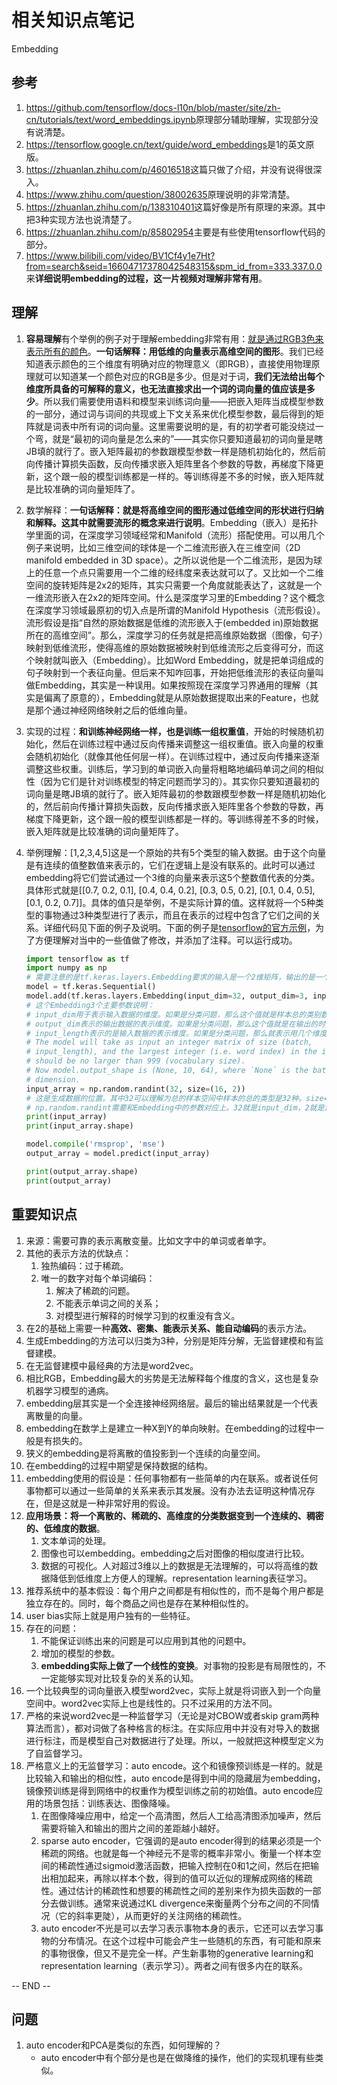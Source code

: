 # 相关知识点笔记

Embedding

## 参考

1. <https://github.com/tensorflow/docs-l10n/blob/master/site/zh-cn/tutorials/text/word_embeddings.ipynb>原理部分辅助理解，实现部分没有说清楚。
2. <https://tensorflow.google.cn/text/guide/word_embeddings>是1的英文原版。
3. <https://zhuanlan.zhihu.com/p/46016518>这篇只做了介绍，并没有说得很深入。
4. <https://www.zhihu.com/question/38002635>原理说明的非常清楚。
5. <https://zhuanlan.zhihu.com/p/138310401>这篇好像是所有原理的来源。其中把3种实现方法也说清楚了。
6. <https://zhuanlan.zhihu.com/p/85802954>主要是有些使用tensorflow代码的部分。
7. <https://www.bilibili.com/video/BV1Cf4y1e7Ht?from=search&seid=16604717378042548315&spm_id_from=333.337.0.0>来**详细说明embedding的过程，这一片视频对理解非常有用**。

## 理解

1. **容易理解**有个举例的例子对于理解embedding非常有用：[就是通过RGB3色来表示所有的颜色](https://www.zhihu.com/question/38002635)。**一句话解释：用低维的向量表示高维空间的图形**。我们已经知道表示颜色的三个维度有明确对应的物理意义（即RGB），直接使用物理原理就可以知道某一个颜色对应的RGB是多少。但是对于词，**我们无法给出每个维度所具备的可解释的意义，也无法直接求出一个词的词向量的值应该是多少**。所以我们需要使用语料和模型来训练词向量——把嵌入矩阵当成模型参数的一部分，通过词与词间的共现或上下文关系来优化模型参数，最后得到的矩阵就是词表中所有词的词向量。这里需要说明的是，有的初学者可能没绕过一个弯，就是“最初的词向量是怎么来的”——其实你只要知道最初的词向量是瞎JB填的就行了。嵌入矩阵最初的参数跟模型参数一样是随机初始化的，然后前向传播计算损失函数，反向传播求嵌入矩阵里各个参数的导数，再梯度下降更新，这个跟一般的模型训练都是一样的。等训练得差不多的时候，嵌入矩阵就是比较准确的词向量矩阵了。
2. 数学解释：**一句话解释：就是将高维空间的图形通过低维空间的形状进行归纳和解释。这其中就需要流形的概念来进行说明**。Embedding（嵌入）是拓扑学里面的词，在深度学习领域经常和Manifold（流形）搭配使用。可以用几个例子来说明，比如三维空间的球体是一个二维流形嵌入在三维空间（2D manifold embedded in 3D space）。之所以说他是一个二维流形，是因为球上的任意一个点只需要用一个二维的经纬度来表达就可以了。又比如一个二维空间的旋转矩阵是2x2的矩阵，其实只需要一个角度就能表达了，这就是一个一维流形嵌入在2x2的矩阵空间。什么是深度学习里的Embedding？这个概念在深度学习领域最原初的切入点是所谓的Manifold Hypothesis（流形假设）。流形假设是指“自然的原始数据是低维的流形嵌入于(embedded in)原始数据所在的高维空间”。那么，深度学习的任务就是把高维原始数据（图像，句子）映射到低维流形，使得高维的原始数据被映射到低维流形之后变得可分，而这个映射就叫嵌入（Embedding）。比如Word Embedding，就是把单词组成的句子映射到一个表征向量。但后来不知咋回事，开始把低维流形的表征向量叫做Embedding，其实是一种误用。如果按照现在深度学习界通用的理解（其实是偏离了原意的），Embedding就是从原始数据提取出来的Feature，也就是那个通过神经网络映射之后的低维向量。
3. 实现的过程：**和训练神经网络一样，也是训练一组权重值**，开始的时候随机初始化，然后在训练过程中通过反向传播来调整这一组权重值。嵌入向量的权重会随机初始化（就像其他任何层一样）。在训练过程中，通过反向传播来逐渐调整这些权重。训练后，学习到的单词嵌入向量将粗略地编码单词之间的相似性（因为它们是针对训练模型的特定问题而学习的）。其实你只要知道最初的词向量是瞎JB填的就行了。嵌入矩阵最初的参数跟模型参数一样是随机初始化的，然后前向传播计算损失函数，反向传播求嵌入矩阵里各个参数的导数，再梯度下降更新，这个跟一般的模型训练都是一样的。等训练得差不多的时候，嵌入矩阵就是比较准确的词向量矩阵了。
4. 举例理解：[1,2,3,4,5]这是一个原始的共有5个类型的输入数据。由于这个向量是有连续的值整数值来表示的，它们在逻辑上是没有联系的。此时可以通过embedding将它们尝试通过一个3维的向量来表示这5个整数值代表的分类。具体形式就是[[0.7, 0.2, 0.1], [0.4, 0.4, 0.2], [0.3, 0.5, 0.2], [0.1, 0.4, 0.5], [0.1, 0.2, 0.7]]。具体的值只是举例，不是实际计算的值。这样就将一个5种类型的事物通过3种类型进行了表示，而且在表示的过程中包含了它们之间的关系。详细代码见下面的例子及说明。下面的例子是[tensorflow的官方示例](https://tensorflow.google.cn/api_docs/python/tf/keras/layers/Embedding?hl=en)，为了方便理解对当中的一些值做了修改，并添加了注释。可以运行成功。

    ```python
    import tensorflow as tf
    import numpy as np
    # 需要注意的是tf.keras.layers.Embedding要求的输入是一个2维矩阵，输出的是一个3维矩阵。好像这里感觉没有进行数据压缩，实际上需要深入的理解tensorflow的Embedding是在哪个位置进行的降维。2维矩阵中每个元素的取值范围表示了总的类型，而输出的3维矩阵的第3个维度的大小表示了降维的大小。
    model = tf.keras.Sequential()
    model.add(tf.keras.layers.Embedding(input_dim=32, output_dim=3, input_length=2))
    # 这个Embedding3个主要参数说明：
    # input_dim用于表示输入数据的维度。如果是分类问题，那么这个值就是样本总的类别数量。
    # output_dim表示的输出数据的表示维度。如果是分类问题，那么这个值就是在输出的时候希望用几个维度的数值来表示所有类别中一个种类。
    # input_length表示的是输入数据的表示维度。如果是分类问题，那么就表示用几个维度的数据来表示单个种类。
    # The model will take as input an integer matrix of size (batch,
    # input_length), and the largest integer (i.e. word index) in the input
    # should be no larger than 999 (vocabulary size).
    # Now model.output_shape is (None, 10, 64), where `None` is the batch
    # dimension.
    input_array = np.random.randint(32, size=(16, 2))
    # 这是生成数据的位置。其中32可以理解为总的样本空间中样本的总的类型是32种。size=(16, 2)这里可以为每个样本是通过一个长度为2的向量来表示的；总共有16个这样的样本，也就是说将会有16个样本用于训练。
    # np.random.randint需要和Embedding中的参数对应上。32就是input_dim，2就是input_length。16是样本数量，所以在Embedding的参数中没有体现。
    print(input_array)
    print(input_array.shape)

    model.compile('rmsprop', 'mse')
    output_array = model.predict(input_array)

    print(output_array.shape)
    print(output_array)
    ```

## 重要知识点

1. 来源：需要可靠的表示离散变量。比如文字中的单词或者单字。
2. 其他的表示方法的优缺点：
   1. 独热编码：过于稀疏。
   2. 唯一的数字对每个单词编码：
      1. 解决了稀疏的问题。
      2. 不能表示单词之间的关系；
      3. 对模型进行解释的时候学习到的权重没有含义。
3. 在2的基础上需要一种**高效、密集、能表示关系、能自动编码**的表示方法。
4. 生成Embedding的方法可以归类为3种，分别是矩阵分解，无监督建模和有监督建模。
5. 在无监督建模中最经典的方法是word2vec。
6. 相比RGB，Embedding最大的劣势是无法解释每个维度的含义，这也是复杂机器学习模型的通病。
7. embedding层其实是一个全连接神经网络层。最后的输出结果就是一个代表离散量的向量。
8. embedding在数学上是建立一种X到Y的单向映射。在embedding的过程中一般是有损失的。
9. 狭义的embedding是将离散的值投影到一个连续的向量空间。
10. 在embedding的过程中期望是保持数据的结构。
11. embedding使用的假设是：任何事物都有一些简单的内在联系。或者说任何事物都可以通过一些简单的关系来表示其发展。没有办法去证明这种情况存在，但是这就是一种非常好用的假设。
12. **应用场景：将一个离散的、稀疏的、高维度的分类数据变到一个连续的、稠密的、低维度的数据**。
    1. 文本单词的处理。
    2. 图像也可以embedding。embedding之后对图像的相似度进行比较。
    3. 数据的可视化。人对超过3维以上的数据是无法理解的，可以将高维的数据降低到低维度上方便人的理解。representation learning表征学习。
13. 推荐系统中的基本假设：每个用户之间都是有相似性的，而不是每个用户都是独立存在的。同时，每个商品之间也是存在某种相似性的。
14. user bias实际上就是用户独有的一些特征。
15. 存在的问题：
    1. 不能保证训练出来的问题是可以应用到其他的问题中。
    2. 增加的模型的参数。
    3. **embedding实际上做了一个线性的变换**。对事物的投影是有局限性的，不一定能够实现对比较复杂的关系的认知。
16. 一个比较典型的词向量嵌入模型word2vec，实际上就是将词嵌入到一个向量空间中。word2vec实际上也是线性的。只不过采用的方法不同。
17. 严格的来说word2vec是一种监督学习（无论是对CBOW或者skip gram两种算法而言），都对词做了各种格言的标注。在实际应用中并没有对导入的数据进行标注，而是模型自己对数据进行了处理。所以，一般就把这种模型定义为了自监督学习。
18. 严格意义上的无监督学习：auto encode。这个和镜像预训练是一样的。就是比较输入和输出的相似性，auto encode是得到中间的隐藏层为embedding，镜像预训练是得到网络中的权重作为模型训练之前的初始值。auto encode应用的场景包括：训练表达、图像降噪。
    1. 在图像降噪应用中，给定一个高清图，然后人工给高清图添加噪声，然后需要将输入和输出的图片之间的差距越小越好。
    2. sparse auto encoder，它强调的是auto encoder得到的结果必须是一个稀疏的网络。也就是每一个神经元不是零的概率非常小。衡量一个样本空间的稀疏性通过sigmoid激活函数，把输入控制在0和1之间，然后在把输出相加起来，再除以样本个数，得到的值可以近似的理解成网络的稀疏性。通过估计的稀疏性和想要的稀疏性之间的差别来作为损失函数的一部分去做训练。通常来说通过KL divergence来衡量两个分布之间的不同情况（它的斜率更陡），从而更好的关注网络的稀疏性。
    3. auto encoder不光是可以去学习表示事物本身的表示，它还可以去学习事物的分布情况。在这个过程中可能会产生一些随机的东西，有可能和原来的事物很像，但又不是完全一样。产生新事物的generative learning和representation learning（表示学习）。两者之间有很多内在的联系。

-- END --

## 问题

1. auto encoder和PCA是类似的东西，如何理解的？
    - auto encoder中有个部分是也是在做降维的操作，他们的实现机理有些类似。
